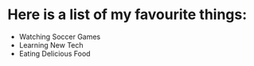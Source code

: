 # Here is a list of my favourite things:
- Watching Soccer Games
- Learning New Tech
- Eating Delicious Food
